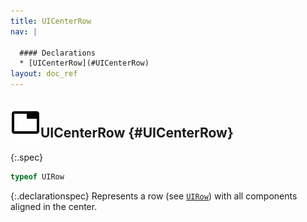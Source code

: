 ```yaml
---
title: UICenterRow
nav: |

  #### Declarations
  * [UICenterRow](#UICenterRow)
layout: doc_ref
---
```


## ![](/assets/icons/spec-var.svg)UICenterRow {#UICenterRow}
{:.spec}

```typescript
typeof UIRow
```
{:.declarationspec}
Represents a row (see [`UIRow`](./UIRow)) with all components aligned in the center.

